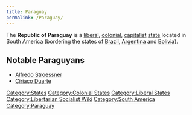 ```yaml
---
title: Paraguay
permalink: /Paraguay/
---
```


The **Republic of Paraguay** is a [liberal](Liberalism "wikilink"),
[colonial](Colonialism "wikilink"), [capitalist](Capitalism "wikilink")
[state](List_of_States "wikilink") located in South America (bordering
the states of [Brazil](Brazil "wikilink"),
[Argentina](Argentina "wikilink") and [Bolivia](Bolivia "wikilink")).

## Notable Paraguyans

- [Alfredo Stroessner](Alfredo_Stroessner "wikilink")
- [Ciriaco Duarte](Ciriaco_Duarte "wikilink")

[Category:States](Category:States "wikilink") [Category:Colonial
States](Category:Colonial_States "wikilink") [Category:Liberal
States](Category:Liberal_States "wikilink") [Category:Libertarian
Socialist Wiki](Category:Libertarian_Socialist_Wiki "wikilink")
[Category:South America](Category:South_America "wikilink")
[Category:Paraguay](Category:Paraguay "wikilink")